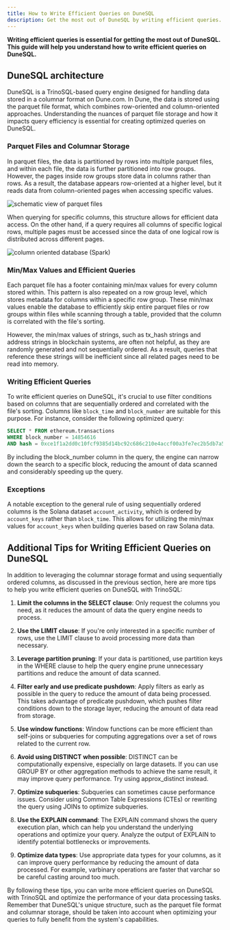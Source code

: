 ```yaml
---
title: How to Write Efficient Queries on DuneSQL
description: Get the most out of DuneSQL by writing efficient queries.
---
```


**Writing efficient queries is essential for getting the most out of DuneSQL. This guide will help you understand how to write efficient queries on DuneSQL.**

## DuneSQL architecture

DuneSQL is a TrinoSQL-based query engine designed for handling data stored in a columnar format on Dune.com. In Dune, the data is stored using the parquet file format, which combines row-oriented and column-oriented approaches. Understanding the nuances of parquet file storage and how it impacts query efficiency is essential for creating optimized queries on DuneSQL.

### Parquet Files and Columnar Storage

In parquet files, the data is partitioned by rows into multiple parquet files, and within each file, the data is further partitioned into row groups. However, the pages inside row groups store data in columns rather than rows. As a result, the database appears row-oriented at a higher level, but it reads data from column-oriented pages when accessing specific values.

![schematic view of parquet files](images/parquet.png)

When querying for specific columns, this structure allows for efficient data access. On the other hand, if a query requires all columns of specific logical rows, multiple pages must be accessed since the data of one logical row is distributed across different pages.

![column oriented database (Spark)](images/column-oriented.png)

### Min/Max Values and Efficient Queries

Each parquet file has a footer containing min/max values for every column stored within. This pattern is also repeated on a row group level, which stores metadata for columns within a specific row group. These min/max values enable the database to efficiently skip entire parquet files or row groups within files while scanning through a table, provided that the column is correlated with the file's sorting.

However, the min/max values of strings, such as tx_hash strings and address strings in blockchain systems, are often not helpful, as they are randomly generated and not sequentially ordered. As a result, queries that reference these strings will be inefficient since all related pages need to be read into memory.

### Writing Efficient Queries

To write efficient queries on DuneSQL, it's crucial to use filter conditions based on columns that are sequentially ordered and correlated with the file's sorting. Columns like `block_time` and `block_number` are suitable for this purpose. For instance, consider the following optimized query:

```sql
SELECT * FROM ethereum.transactions
WHERE block_number = 14854616
AND hash = 0xce1f1a2dd0c10fcf9385d14bc92c686c210e4accf00a3fe7ec2b5db7a5499cff;
```

By including the block_number column in the query, the engine can narrow down the search to a specific block, reducing the amount of data scanned and considerably speeding up the query.

### Exceptions
A notable exception to the general rule of using sequentially ordered columns is the Solana dataset `account_activity`, which is ordered by `account_keys` rather than `block_time`. This allows for utilizing the min/max values for `account_keys` when building queries based on raw Solana data.

## Additional Tips for Writing Efficient Queries on DuneSQL

In addition to leveraging the columnar storage format and using sequentially ordered columns, as discussed in the previous section, here are more tips to help you write efficient queries on DuneSQL with TrinoSQL:

1. **Limit the columns in the SELECT clause**: Only request the columns you need, as it reduces the amount of data the query engine needs to process.

2. **Use the LIMIT clause**: If you're only interested in a specific number of rows, use the LIMIT clause to avoid processing more data than necessary.

3. **Leverage partition pruning**: If your data is partitioned, use partition keys in the WHERE clause to help the query engine prune unnecessary partitions and reduce the amount of data scanned.

4. **Filter early and use predicate pushdown**: Apply filters as early as possible in the query to reduce the amount of data being processed. This takes advantage of predicate pushdown, which pushes filter conditions down to the storage layer, reducing the amount of data read from storage.

5. **Use window functions**: Window functions can be more efficient than self-joins or subqueries for computing aggregations over a set of rows related to the current row.

6. **Avoid using DISTINCT when possible**: DISTINCT can be computationally expensive, especially on large datasets. If you can use GROUP BY or other aggregation methods to achieve the same result, it may improve query performance. Try using approx_distinct instead.

7. **Optimize subqueries**: Subqueries can sometimes cause performance issues. Consider using Common Table Expressions (CTEs) or rewriting the query using JOINs to optimize subqueries.

8. **Use the EXPLAIN command**: The EXPLAIN command shows the query execution plan, which can help you understand the underlying operations and optimize your query. Analyze the output of EXPLAIN to identify potential bottlenecks or improvements.

9. **Optimize data types**: Use appropriate data types for your columns, as it can improve query performance by reducing the amount of data processed. For example, varbinary operations are faster that varchar so be careful casting around too much.

By following these tips, you can write more efficient queries on DuneSQL with TrinoSQL and optimize the performance of your data processing tasks. Remember that DuneSQL's unique structure, such as the parquet file format and columnar storage, should be taken into account when optimizing your queries to fully benefit from the system's capabilities.
